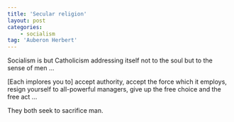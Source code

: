 ```yaml
---
title: 'Secular religion'
layout: post
categories:
    - socialism
tag: 'Auberon Herbert'
---
```


Socialism is but Catholicism addressing itself not to the soul but to the sense of men …  
   
\[Each implores you to\] accept authority, accept the force which it employs,  
resign yourself to all-powerful managers, give up the free choice and the free act …

They both seek to sacrifice man.